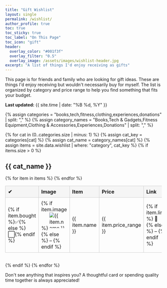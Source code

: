 ```yaml
---
title: "Gift Wishlist"
layout: single
permalink: /wishlist/
author_profile: true
toc: true
toc_sticky: true
toc_label: "On This Page"
toc_icon: "gift"
header:
  overlay_color: "#001f3f"
  overlay_filter: "0.5"
  overlay_image: /assets/images/wishlist-header.jpg
excerpt: "A list of things I'd enjoy receiving as gifts"
---
```


<div class="wishlist-intro">
  <p>This page is for friends and family who are looking for gift ideas. These are things I'd enjoy receiving but wouldn't necessarily buy for myself. The list is organized by category and price range to help you find something that fits your budget.</p>
  <p><strong>Last updated:</strong> {{ site.time | date: "%B %d, %Y" }}</p>
</div>

<style>
.wishlist-table {
  width: 100%;
  border-collapse: collapse;
  margin-bottom: 2rem;
}
.wishlist-table th, .wishlist-table td {
  border: 1px solid #ccc;
  padding: 0.5rem;
  text-align: left;
  vertical-align: middle;
}
.wishlist-table th {
  background-color: #f5f5f5;
}
.wishlist-table img {
  max-width: 50px;
  max-height: 50px;
  object-fit: contain;
}
.wishlist-table td a {
  text-decoration: none;
}
@media (max-width: 768px) {
  .wishlist-table td, .wishlist-table th {
    font-size: 0.9rem;
    padding: 0.3rem;
  }
}
</style>

{% assign categories = "books,tech,fitness,clothing,experiences,donations" | split: "," %}
{% assign category_names = "Books,Tech & Gadgets,Fitness Equipment,Clothing & Accessories,Experiences,Donations" | split: "," %}

{% for cat in (0..categories.size | minus: 1) %}
  {% assign cat_key = categories[cat] %}
  {% assign cat_name = category_names[cat] %}
  {% assign items = site.data.wishlist | where: "category", cat_key %}
  {% if items.size > 0 %}
  <h2 id="{{ cat_key }}">{{ cat_name }}</h2>

  <table class="wishlist-table">
    <thead>
      <tr>
        <th>✔</th>
        <th>Image</th>
        <th>Item</th>
        <th>Price</th>
        <th>Link</th>
        <th>Added</th>
        <th>Bought</th>
      </tr>
    </thead>
    <tbody>
      {% for item in items %}
      <tr>
        <td>{% if item.bought %}✅{% else %}⬜{% endif %}</td>
        <td>
          {% if item.image %}
            <img src="{{ item.image }}" alt="{{ item.name }}">
          {% else %}
            –
          {% endif %}
        </td>
        <td>{{ item.name }}</td>
        <td>{{ item.price_range }}</td>
        <td>
          {% if item.link %}
            <a href="{{ item.link }}" target="_blank">🔗</a>
          {% else %}
            –
          {% endif %}
        </td>
        <td>{{ item.date_added | default: "—" }}</td>
        <td>{{ item.date_bought | default: "—" }}</td>
      </tr>
      {% endfor %}
    </tbody>
  </table>
  {% endif %}
{% endfor %}

<div class="wishlist-footer">
  <p>Don't see anything that inspires you? A thoughtful card or spending quality time together is always appreciated!</p>
</div> 